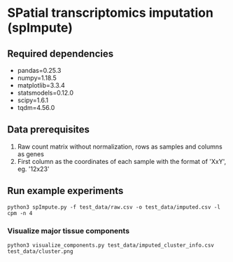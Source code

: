 # SPatial transcriptomics imputation (spImpute)

## Required dependencies

  * pandas=0.25.3
  * numpy=1.18.5
  * matplotlib=3.3.4
  * statsmodels=0.12.0
  * scipy=1.6.1
  * tqdm=4.56.0

## Data prerequisites

  1. Raw count matrix without normalization, rows as samples and columns as genes
  2. First column as the coordinates of each sample with the format of 'XxY', eg. '12x23'

## Run example experiments

    python3 spImpute.py -f test_data/raw.csv -o test_data/imputed.csv -l cpm -n 4

  ### Visualize major tissue components
  
    python3 visualize_components.py test_data/imputed_cluster_info.csv test_data/cluster.png
    
